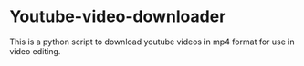 # Youtube-video-downloader
This is a python script to download youtube videos in mp4 format for use in video editing.
